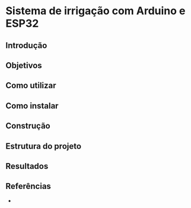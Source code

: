 # Sistema de irrigação com Arduino e ESP32

## Introdução

## Objetivos

## Como utilizar

## Como instalar

## Construção

## Estrutura do projeto

## Resultados

## Referências
- []()
